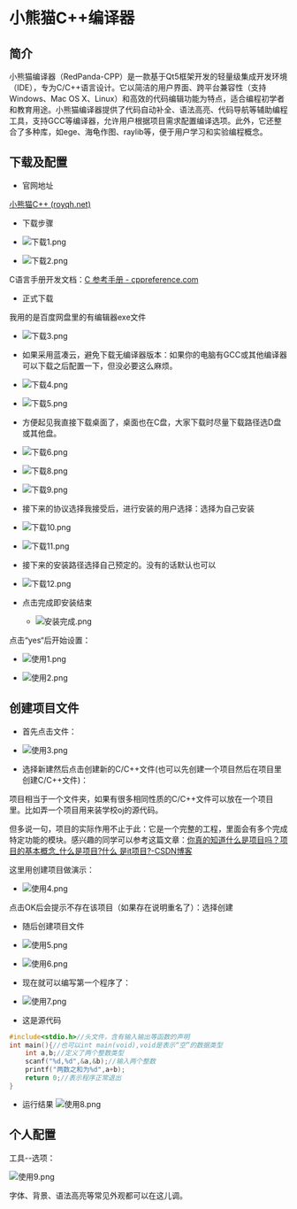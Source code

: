  



# 小熊猫C++编译器



## 简介

小熊猫编译器（RedPanda-CPP）是一款基于Qt5框架开发的轻量级集成开发环境（IDE），专为C/C++语言设计。它以简洁的用户界面、跨平台兼容性（支持Windows、Mac OS X、Linux）和高效的代码编辑功能为特点，适合编程初学者和教育用途。小熊猫编译器提供了代码自动补全、语法高亮、代码导航等辅助编程工具，支持GCC等编译器，允许用户根据项目需求配置编译选项。此外，它还整合了多种库，如ege、海龟作图、raylib等，便于用户学习和实验编程概念。



## 下载及配置 

- 官网地址

[小熊猫C++ (royqh.net)](http://royqh.net/redpandacpp/)

- 下载步骤

- ![下载1.png](/images/Environment/red-panda/下载1.png)



- ![下载2.png](/images/Environment/red-panda/下载2.png)



C语言手册开发文档：[C 参考手册 - cppreference.com](https://zh.cppreference.com/w/c)

- 正式下载

我用的是百度网盘里的有编辑器exe文件



- ![下载3.png](/images/Environment/red-panda/下载3.png)



- 如果采用蓝凑云，避免下载无编译器版本：如果你的电脑有GCC或其他编译器可以下载之后配置一下，但没必要这么麻烦。



- ![下载4.png](/images/Environment/red-panda/下载4.png)



- ![下载5.png](/images/Environment/red-panda/下载5.png)







- 方便起见我直接下载桌面了，桌面也在C盘，大家下载时尽量下载路径选D盘或其他盘。

- ![下载6.png](/images/Environment/red-panda/下载6.png)

- ![下载8.png](/images/Environment/red-panda/下载8.png)

- ![下载9.png](/images/Environment/red-panda/下载9.png)



- 接下来的协议选择我接受后，进行安装的用户选择：选择为自己安装



- ![下载10.png](/images/Environment/red-panda/下载10.png)



- ![下载11.png](/images/Environment/red-panda/下载11.png)



- 接下来的安装路径选择自己预定的。没有的话默认也可以

  

- ![下载12.png](/images/Environment/red-panda/下载12.png)



- 点击完成即安装结束

  

  - ![安装完成.png](/images/Environment/red-panda/安装完成.png)



点击“yes“后开始设置：

- ![使用1.png](/images/Environment/red-panda/使用1.png)



- ![使用2.png](/images/Environment/red-panda/使用2.png)



## 创建项目文件

 

- 首先点击文件：

- ![使用3.png](/images/Environment/red-panda/使用3.png)



- 选择新建然后点击创建新的C/C++文件(也可以先创建一个项目然后在项目里创建C/C++文件)：

项目相当于一个文件夹，如果有很多相同性质的C/C++文件可以放在一个项目里。比如弄一个项目用来装学校oj的源代码。
 
但多说一句，项目的实际作用不止于此：它是一个完整的工程，里面会有多个完成特定功能的模块。感兴趣的同学可以参考这篇文章：[你真的知道什么是项目吗？项目的基本概念_什么是项目?什么 是it项目?-CSDN博客](https://blog.csdn.net/weixin_42400743/article/details/106940573)

这里用创建项目做演示：

- ![使用4.png](/images/Environment/red-panda/使用4.png)



点击OK后会提示不存在该项目（如果存在说明重名了）：选择创建



- 随后创建项目文件

- ![使用5.png](/images/Environment/red-panda/使用5.png)

- ![使用6.png](/images/Environment/red-panda/使用6.png)



- 现在就可以编写第一个程序了：

- ![使用7.png](/images/Environment/red-panda/使用7.png)


 
- 这是源代码

```c
#include<stdio.h>//头文件，含有输入输出等函数的声明
int main(){//也可以int main(void),void是表示“空”的数据类型
	int a,b;//定义了两个整数类型
	scanf("%d,%d",&a,&b);//输入两个整数
	printf("两数之和为%d",a+b);
	return 0;//表示程序正常退出
}
```



- 运行结果
![使用8.png](/images/Environment/red-panda/使用8.png)



## 个人配置



工具--选项：

![使用9.png](/images/Environment/red-panda/使用9.png)

字体、背景、语法高亮等常见外观都可以在这儿调。